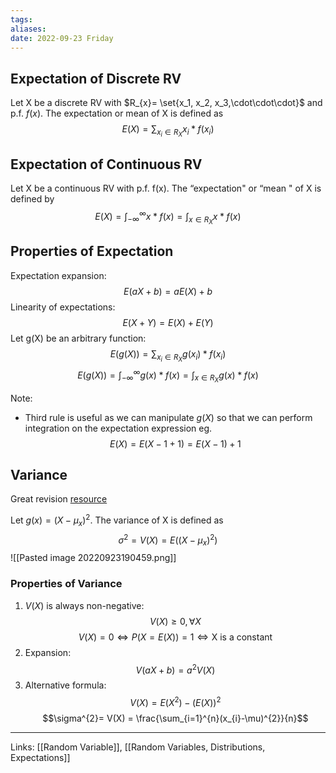 ```yaml
---
tags: 
aliases: 
date: 2022-09-23 Friday
---
```


## Expectation of Discrete RV

Let X be a discrete RV with $R_{x}= \set{x_1, x_2, x_3,\cdot\cdot\cdot}$  and p.f. $f(x)$. The expectation or mean of X is defined as $$E(X) = \sum_{x_{i} \in R_{X}} x_i*f(x_{i})$$
## Expectation of Continuous RV

Let X be a continuous RV with p.f. f(x). The “expectation" or “mean " of X is defined by $$E(X) = \int_{-\infty}^{\infty} x*f(x) = \int_{x \in R_{X}} x*f(x)$$
## Properties of Expectation

Expectation expansion: $$E(aX + b) = aE(X) +b$$
Linearity of expectations: $$E(X + Y) = E(X) + E(Y)$$
Let g(X) be an arbitrary function:
$$E(g(X)) = \sum_{x_{i} \in R_{X}} g(x_i)*f(x_{i})$$
$$E(g(X)) = \int_{-\infty}^{\infty} g(x)*f(x) = \int_{x \in R_{X}} g(x)*f(x)$$

Note:
- Third rule is useful as we can manipulate $g(X)$ so that we can perform integration on the expectation expression eg. $$E(X) = E(X - 1 + 1) = E(X - 1) + 1$$
## Variance

Great revision [resource](https://www.ncl.ac.uk/webtemplate/ask-assets/external/maths-resources/statistics/descriptive-statistics/variance-and-standard-deviation.html#:~:text=The%20population%20variance%20is%20the,x1%2Cx2%2C%E2%80%A6)

Let $g(x) = (X - \mu_x)^2$. The variance of X is defined as $$\sigma^2= V(X) = E((X - \mu_x)^2)$$
![[Pasted image 20220923190459.png]]

### Properties of Variance

1. $V(X)$ is always non-negative:$$ V(X) \geq 0 , \forall X$$$$V(X) = 0 \iff P(X = E(X)) = 1\iff \text{X is a constant}$$
2. Expansion: $$V(aX + b) = a^{2}V(X)$$
3. Alternative formula: $$V(X) = E(X^{2})- (E(X))^{2}$$$$\sigma^{2}= V(X) = \frac{\sum_{i=1}^{n}(x_{i}-\mu)^{2}}{n}$$
- - -
Links: [[Random Variable]], [[Random Variables, Distributions, Expectations]]
